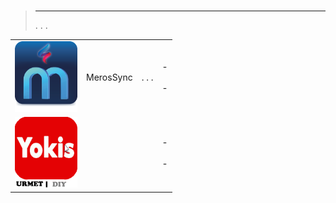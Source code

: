 
# 


>****
>. . .
> [](https://market.jeedom.com/index.php?v=d&p=market&type=plugin&categorie=home+automation+protocol) 


| | | | |
|--- | --- | --- | ---|
|<img src="MerosSync/MerosSync_icon.png" class="pluginLogo" width="100" />|MerosSync|. . .|[](https://github.com/impulsio/MerosSync/blob/main/docs/es_ES/index.md) - [](https://github.com/impulsio/MerosSync/blob/main/docs/es_ES/index.md)<br/>[](https://market.jeedom.com/index.php?v=d&p=market_display&id=4329)<br/>[](https://github.com/impulsio/MerosSync/blob/main/docs/es_ES/changelog.md) - [](https://github.com/impulsio/MerosSync/blob/main/docs/es_ES/changelog.md)|
|<img src="Yokis/Yokis_icon.png" class="pluginLogo" width="100" />|||[](https://nwailly.github.io/Yokis_DOCS/docs/es_ES/Index) - [](https://nwailly.github.io/Yokis_DOCS/docs/es_ES/Indexbeta)<br/>[](https://market.jeedom.com/index.php?v=d&p=market_display&id=4248)<br/>[](https://nwailly.github.io/Yokis_DOCS/docs/es_ES/changelog) - [](https://nwailly.github.io/Yokis_DOCS/docs/es_ES/changelogbeta)|
